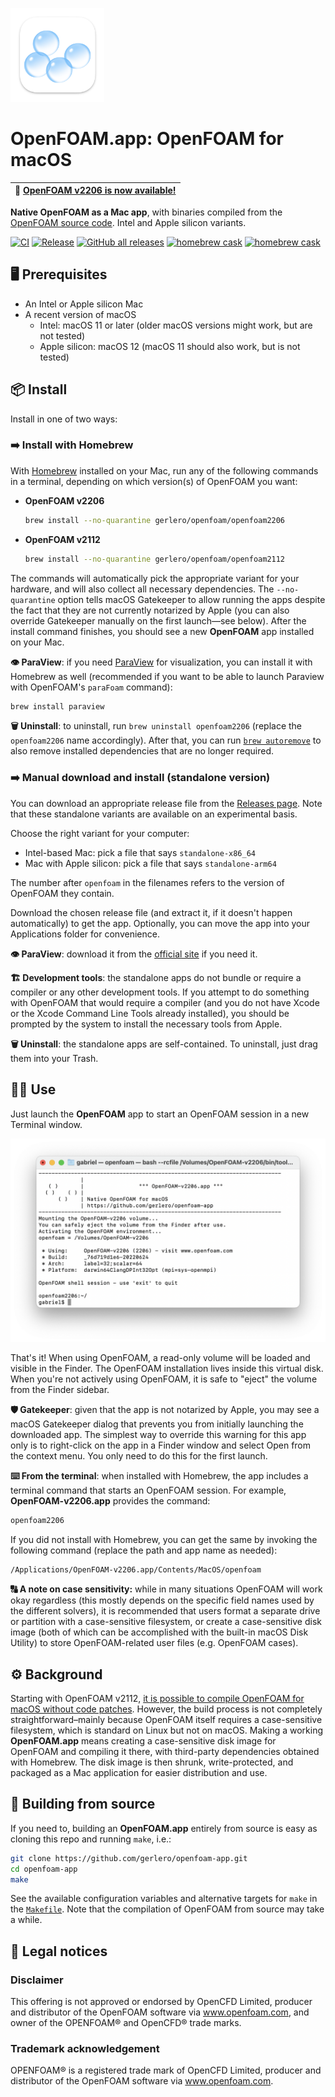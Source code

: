 [<img src="icon.png" width="150">](#)

# **OpenFOAM.app**: OpenFOAM for macOS

| 🎉  [OpenFOAM v2206 is now available!](#-install) |
| ---- |

**Native OpenFOAM as a Mac app**, with binaries compiled from the [OpenFOAM source code](https://develop.openfoam.com/Development/openfoam/-/blob/master/doc/Build.md). Intel and Apple silicon variants.

[![CI](https://github.com/gerlero/openfoam-app/actions/workflows/ci.yml/badge.svg)](https://github.com/gerlero/openfoam-app/actions/workflows/ci.yml) [![Release](https://github.com/gerlero/openfoam-app/actions/workflows/release.yml/badge.svg)](https://github.com/gerlero/openfoam-app/actions/workflows/release.yml) [![GitHub all releases](https://img.shields.io/github/downloads/gerlero/openfoam-app/total)](https://github.com/gerlero/openfoam-app/releases)
[![homebrew cask](https://img.shields.io/badge/homebrew%20cask-gerlero%2Fopenfoam%2Fopenfoam2206-informational)](https://github.com/gerlero/homebrew-openfoam) [![homebrew cask](https://img.shields.io/badge/homebrew%20cask-gerlero%2Fopenfoam%2Fopenfoam2112-informational)](https://github.com/gerlero/homebrew-openfoam)

## 🖥 Prerequisites

* An Intel or Apple silicon Mac
* A recent version of macOS
    * Intel: macOS 11 or later (older macOS versions might work, but are not tested)
    * Apple silicon: macOS 12 (macOS 11 should also work, but is not tested)

## 📦 Install

Install in one of two ways:

### ➡️ Install with Homebrew

With [Homebrew](https://brew.sh) installed on your Mac, run any of the following commands in a terminal, depending on which version(s) of OpenFOAM you want:

* **OpenFOAM v2206**

    ```sh
    brew install --no-quarantine gerlero/openfoam/openfoam2206
    ```

* **OpenFOAM v2112**

    ```sh
    brew install --no-quarantine gerlero/openfoam/openfoam2112
    ```

The commands will automatically pick the appropriate variant for your hardware, and will also collect all necessary dependencies. The ``--no-quarantine`` option tells macOS Gatekeeper to allow running the apps despite the fact that they are not currently notarized by Apple (you can also override Gatekeeper manually on the first launch—see below). After the install command finishes, you should see a new **OpenFOAM** app installed on your Mac.

**👁 ParaView**: if you need [ParaView](https://www.paraview.org) for visualization, you can install it with Homebrew as well (recommended if you want to be able to launch Paraview with OpenFOAM's `paraFoam` command):

```sh
brew install paraview
```

**🗑 Uninstall**: to uninstall, run `brew uninstall openfoam2206` (replace the `openfoam2206` name accordingly). After that, you can run [`brew autoremove`](https://docs.brew.sh/Manpage#autoremove---dry-run) to also remove installed dependencies that are no longer required.

### ➡️ Manual download and install (standalone version)

You can download an appropriate release file from the [Releases page](https://github.com/gerlero/openfoam-app/releases). Note that these standalone variants are available on an experimental basis.

Choose the right variant for your computer:

* Intel-based Mac: pick a file that says `standalone-x86_64`
* Mac with Apple silicon: pick a file that says `standalone-arm64`

The number after `openfoam` in the filenames refers to the version of OpenFOAM they contain.

Download the chosen release file (and extract it, if it doesn't happen automatically) to get the app. Optionally, you can move the app into your Applications folder for convenience.

**👁 ParaView**: download it from the [official site](https://www.paraview.org) if you need it.

**🏗 Development tools**: the standalone apps do not bundle or require a compiler or any other development tools. If you attempt to do something with OpenFOAM that would require a compiler (and you do not have Xcode or the Xcode Command Line Tools already installed), you should be prompted by the system to install the necessary tools from Apple.

**🗑 Uninstall**: the standalone apps are self-contained. To uninstall, just drag them into your Trash.

## 🧑‍💻 Use

Just launch the **OpenFOAM** app to start an OpenFOAM session in a new Terminal window.

<img src="screenshot.png" width="650">

That's it! When using OpenFOAM, a read-only volume will be loaded and visible in the Finder. The OpenFOAM installation lives inside this virtual disk. When you're not actively using OpenFOAM, it is safe to "eject" the volume from the Finder sidebar.

**🛡 Gatekeeper**: given that the app is not notarized by Apple, you may see a macOS Gatekeeper dialog that prevents you from initially launching the downloaded app. The simplest way to override this warning for this app only is to right-click on the app in a Finder window and select Open from the context menu. You only need to do this for the first launch.

**⌨️ From the terminal**: when installed with Homebrew, the app includes a terminal command that starts an OpenFOAM session. For example, **OpenFOAM-v2206.app** provides the command:

```sh
openfoam2206
```

If you did not install with Homebrew, you can get the same by invoking the following command (replace the path and app name as needed):

```sh
/Applications/OpenFOAM-v2206.app/Contents/MacOS/openfoam
```

**🔠 A note on case sensitivity:** while in many situations OpenFOAM will work okay regardless (this mostly depends on the specific field names used by the different solvers), it is recommended that users format a separate drive or partition with a case-sensitive filesystem, or create a case-sensitive disk image (both of which can be accomplished with the built-in macOS Disk Utility) to store OpenFOAM-related user files (e.g. OpenFOAM cases).

## ⚙️ Background

Starting with OpenFOAM v2112, [it is possible to compile OpenFOAM for macOS without code patches](https://develop.openfoam.com/Development/openfoam/-/wikis/building#darwin-mac-os). However, the build process is not completely straightforward–mainly because OpenFOAM itself requires a case-sensitive filesystem, which is standard on Linux but not on macOS. Making a working **OpenFOAM.app** means creating a case-sensitive disk image for OpenFOAM and compiling it there, with third-party dependencies obtained with Homebrew. The disk image is then shrunk, write-protected, and packaged as a Mac application for easier distribution and use.

## 🔨 Building from source

If you need to, building an **OpenFOAM.app** entirely from source is easy as cloning this repo and running `make`, i.e.:

```sh
git clone https://github.com/gerlero/openfoam-app.git
cd openfoam-app
make
```

See the available configuration variables and alternative targets for `make` in the [`Makefile`](Makefile). Note that the compilation of OpenFOAM from source may take a while.

## 📄 Legal notices

### Disclaimer

This offering is not approved or endorsed by OpenCFD Limited, producer and distributor of the OpenFOAM software via www.openfoam.com, and owner of the OPENFOAM®  and OpenCFD® trade marks.

### Trademark acknowledgement

OPENFOAM® is a registered trade mark of OpenCFD Limited, producer and distributor of the OpenFOAM software via www.openfoam.com.
